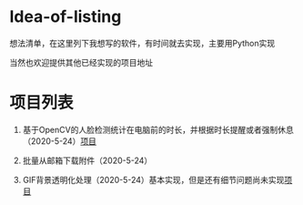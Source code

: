 # Idea-of-listing
想法清单，在这里列下我想写的软件，有时间就去实现，主要用Python实现

当然也欢迎提供其他已经实现的项目地址

# 项目列表

1. 基于OpenCV的人脸检测统计在电脑前的时长，并根据时长提醒或者强制休息 （2020-5-24）[项目](https://github.com/Crazydear/Idea-of-listing/blob/master/%E9%A1%B9%E7%9B%AE/1.%E4%BA%BA%E8%84%B8%E6%A3%80%E6%B5%8B.py)

2. 批量从邮箱下载附件（2020-5-24）

3. GIF背景透明化处理（2020-5-24）基本实现，但是还有细节问题尚未实现[项目](https://github.com/Crazydear/Idea-of-listing/blob/master/%E9%A1%B9%E7%9B%AE/3.GIF%E8%83%8C%E6%99%AF%E9%80%8F%E6%98%8E%E5%8C%96.py)
